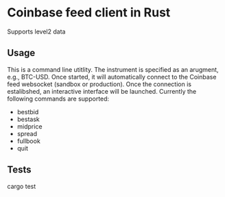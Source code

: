 # Coinbase feed client in Rust
Supports level2 data

## Usage
This is a command line utitlity.  The instrument is specified as an arugment, e.g., BTC-USD.  Once started, it will automatically connect to the Coinbase feed websocket (sandbox or production).  Once the connection is estalibshed, an interactive interface will be launched.  Currently the following commands are supported:
- bestbid
- bestask
- midprice
- spread
- fullbook
- quit

## Tests
cargo test
